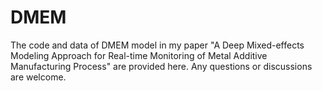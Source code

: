 # DMEM
The code and data of DMEM model in my paper "A Deep Mixed-effects Modeling Approach for Real-time Monitoring of Metal Additive Manufacturing Process" are provided here. Any questions or discussions are welcome.
